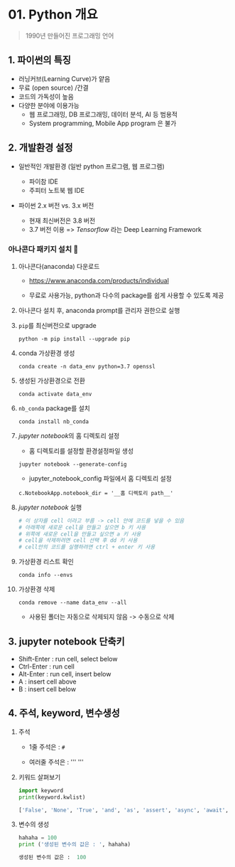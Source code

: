 # 01. Python 개요

> 1990년 만들어진 프로그래밍 언어





## 1. 파이썬의 특징

- 러닝커브(Learning Curve)가 얕음
- 무료 (open source) /간결
- 코드의 가독성이 높음
- 다양한 분야에 이용가능 
  * 웹 프로그래밍, DB 프로그래밍, 데이터 분석, AI 등 범용적
  * System programming, Mobile App program 은 불가





## 2. 개발환경 설정

- 일반적인 개발환경 (일반 python 프로그램, 웹 프로그램)
  * 파이참 IDE
  * 주피터 노트북 웹 IDE

- 파이썬 2.x 버전 vs. 3.x 버전
  - 현재 최신버전은 3.8 버전
  - 3.7 버전 이용 => *Tensorflow* 라는 Deep Learning Framework 



### **아나콘다 패키지 설치​ :snake:**

1.  아나콘다(anaconda) 다운로드 

    * https://www.anaconda.com/products/individual

    * 무료로 사용가능, python과 다수의 package를 쉽게 사용할 수 있도록 제공

2.  아나콘다 설치 후, anaconda prompt를 관리자 권한으로 실행

3. `pip`를 최신버전으로 upgrade

   ```
   python -m pip install --upgrade pip
   ```

4. conda 가상환경 생성

   ```
   conda create -n data_env python=3.7 openssl
   ```

5. 생성된 가상환경으로 전환

   ```
   conda activate data_env
   ```

6. `nb_conda` package를 설치

   ```
   conda install nb_conda
   ```

7. *jupyter notebook*의 홈 디렉토리 설정

   * 홈 디렉토리를 설정할 환경설정파일 생성

   ```
   jupyter notebook --generate-config
   ```

   * jupyter_notebook_config 파일에서 홈 디렉토리 설정

   ```
   c.NotebookApp.notebook_dir = '__홈 디렉토리 path__'
   ```

8. *jupyter notebook* 실행

   ```python
   # 이 상자를 cell 이라고 부름 -> cell 안에 코드를 넣을 수 있음
   # 아래쪽에 새로운 cell을 만들고 싶으면 b 키 사용
   # 위쪽에 새로운 cell을 만들고 싶으면 a 키 사용
   # cell을 삭제하려면 cell 선택 후 dd 키 사용
   # cell안의 코드를 실행하려면 ctrl + enter 키 사용
   ```

9. 가상환경 리스트 확인

   ```
   conda info --envs
   ```

10. 가상환경 삭제

    ```
    conda remove --name data_env --all
    ```

    * 사용된 폴더는 자동으로 삭제되지 않음 -> 수동으로 삭제





## 3. jupyter notebook 단축키

- Shift-Enter : run cell, select below
- Ctrl-Enter : run cell
- Alt-Enter : run cell, insert below
- A : insert cell above
- B : insert cell below





## 4. 주석, keyword, 변수생성

1. 주석

   * 1줄 주석은 : `#`

   * 여러줄 주석은 : ''' '''

2. 키워드 살펴보기

   ```python
   import keyword
   print(keyword.kwlist)
   ```

   ```python
   ['False', 'None', 'True', 'and', 'as', 'assert', 'async', 'await', 'break', 'class', 'continue', 'def', 'del', 'elif', 'else', 'except', 'finally', 'for', 'from', 'global', 'if', 'import', 'in', 'is', 'lambda', 'nonlocal', 'not', 'or', 'pass', 'raise', 'return', 'try', 'while', 'with', 'yield']
   ```

3. 변수의 생성

   ```python
   hahaha = 100
   print ('생성된 변수의 값은 : ', hahaha)
   ```

   ```python
   생성된 변수의 값은 :  100
   ```

